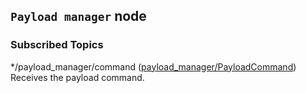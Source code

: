 ## `Payload manager` node

### Subscribed Topics

*/payload_manager/command ([payload_manager/PayloadCommand](msg/PayloadCommand.msg))  
Receives the payload command.